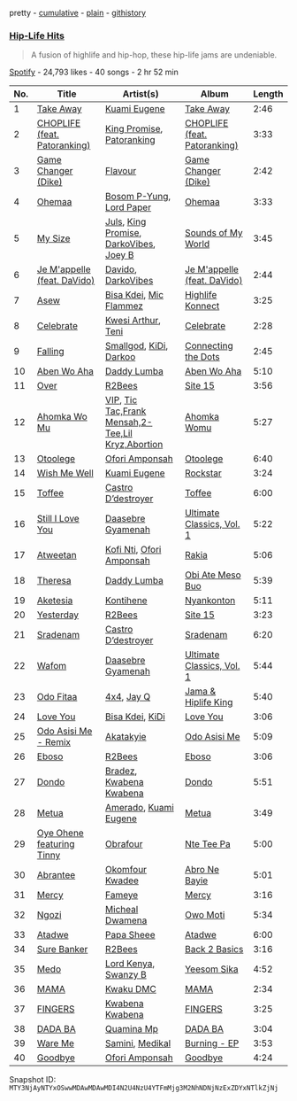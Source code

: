 pretty - [cumulative](/playlists/cumulative/37i9dQZF1DX9Y4P09E4dNP.md) - [plain](/playlists/plain/37i9dQZF1DX9Y4P09E4dNP) - [githistory](https://github.githistory.xyz/mackorone/spotify-playlist-archive/blob/main/playlists/plain/37i9dQZF1DX9Y4P09E4dNP)

### [Hip\-Life Hits](https://open.spotify.com/playlist/37i9dQZF1DX9Y4P09E4dNP)

> A fusion of highlife and hip\-hop, these hip\-life jams are undeniable.

[Spotify](https://open.spotify.com/user/spotify) - 24,793 likes - 40 songs - 2 hr 52 min

| No. | Title | Artist(s) | Album | Length |
|---|---|---|---|---|
| 1 | [Take Away](https://open.spotify.com/track/3TbPmLDrVHWDaNboZjSHuK) | [Kuami Eugene](https://open.spotify.com/artist/0GGKrcPOlBkmBzQDf2Ogkl) | [Take Away](https://open.spotify.com/album/1G332MHTrv8gde5rXWMYRJ) | 2:46 |
| 2 | [CHOPLIFE \(feat\. Patoranking\)](https://open.spotify.com/track/5F5OkyidOWn8gj4vQhD7QM) | [King Promise](https://open.spotify.com/artist/4tIKaxUmpXzshok2yCnwdf), [Patoranking](https://open.spotify.com/artist/2hKQc001G7ggs3ZyxMdkGq) | [CHOPLIFE \(feat\. Patoranking\)](https://open.spotify.com/album/04UO0sJC1oRi1N8kpRKiWf) | 3:33 |
| 3 | [Game Changer \(Dike\)](https://open.spotify.com/track/5GxeZ0u1qDX95nZwV055JS) | [Flavour](https://open.spotify.com/artist/0oKNR4ahj1CPnK2kQmbOfo) | [Game Changer \(Dike\)](https://open.spotify.com/album/3CauGu6er8mkDoWdotpfJm) | 2:42 |
| 4 | [Ohemaa](https://open.spotify.com/track/1u2K82uk2yeeWhYUieIa5b) | [Bosom P\-Yung](https://open.spotify.com/artist/394xOVuImKoT7jJtWkWNyQ), [Lord Paper](https://open.spotify.com/artist/0PYZYiwCRGI69v56iyfzgb) | [Ohemaa](https://open.spotify.com/album/6GSPOyYbPYTkR74gQMPus0) | 3:33 |
| 5 | [My Size](https://open.spotify.com/track/2fMtRigMAdE6hXHm2WrzlQ) | [Juls](https://open.spotify.com/artist/7BIkk865pwBrSZetA8Izic), [King Promise](https://open.spotify.com/artist/4tIKaxUmpXzshok2yCnwdf), [DarkoVibes](https://open.spotify.com/artist/5a3kizlLAxR0P6qZEti8T8), [Joey B](https://open.spotify.com/artist/7ACLUXo71FsLZaKMOPDnEJ) | [Sounds of My World](https://open.spotify.com/album/2Mju5QRHhBPkUQajYKTUSH) | 3:45 |
| 6 | [Je M'appelle \(feat\. DaVido\)](https://open.spotify.com/track/45JfxtSUnkb9e4r0MBYqfK) | [Davido](https://open.spotify.com/artist/0Y3agQaa6g2r0YmHPOO9rh), [DarkoVibes](https://open.spotify.com/artist/5a3kizlLAxR0P6qZEti8T8) | [Je M'appelle \(feat\. DaVido\)](https://open.spotify.com/album/56qzuXPxeJKnmmOlZFQeUo) | 2:44 |
| 7 | [Asew](https://open.spotify.com/track/7xujnLnBsxgby94GzXdPVi) | [Bisa Kdei](https://open.spotify.com/artist/4AN8jBgYwV1ieMsX1Ntxwc), [Mic Flammez](https://open.spotify.com/artist/1EUY08IMbLAtjiyBxsgueI) | [Highlife Konnect](https://open.spotify.com/album/72NulXFtskbFG6htwcte2C) | 3:25 |
| 8 | [Celebrate](https://open.spotify.com/track/0UUczvIt4oAghLNuY8WSEA) | [Kwesi Arthur](https://open.spotify.com/artist/52iM1kP5BpnLypZ0VtrpyY), [Teni](https://open.spotify.com/artist/3ukrG1BmfEiuo0KDj8YTTS) | [Celebrate](https://open.spotify.com/album/1DjCbRACl4Q9bLtT0hhiIF) | 2:28 |
| 9 | [Falling](https://open.spotify.com/track/3HfwFXzBr7AwLKHyLPGWHL) | [Smallgod](https://open.spotify.com/artist/4qgwPhVCW359a62QYueaVP), [KiDi](https://open.spotify.com/artist/14PimM6ohO2gYftuwTam9V), [Darkoo](https://open.spotify.com/artist/4QSTyDpxsKmv3UfavVUImR) | [Connecting the Dots](https://open.spotify.com/album/1q6SQV8J22Is1SsgKAh4eJ) | 2:45 |
| 10 | [Aben Wo Aha](https://open.spotify.com/track/1sw1Ahq16MtmeFIwEgXxKm) | [Daddy Lumba](https://open.spotify.com/artist/5yeOizI77ma33LNac9KiZr) | [Aben Wo Aha](https://open.spotify.com/album/4FcLoTiIPJwwnW5xa20mm2) | 5:10 |
| 11 | [Over](https://open.spotify.com/track/22RZSNHtfaNLTz1rOeAe5B) | [R2Bees](https://open.spotify.com/artist/0LFsP7WPfu5inz9a1amcE4) | [Site 15](https://open.spotify.com/album/4uI60dVqyZ6pVU36oUb0j2) | 3:56 |
| 12 | [Ahomka Wo Mu](https://open.spotify.com/track/4s5OFaXyadqE9uTaNYTKQw) | [VIP](https://open.spotify.com/artist/38wGnQ9uC7XyV0TFHaEiO4), [Tic Tac,Frank Mensah,2\-Tee,Lil Kryz,Abortion](https://open.spotify.com/artist/373YE3CDdFni3txqURZTch) | [Ahomka Womu](https://open.spotify.com/album/0ZLnF0wKad2yVZl2EjOnpG) | 5:27 |
| 13 | [Otoolege](https://open.spotify.com/track/1osCJSONOQ0CNEKYGp7XfQ) | [Ofori Amponsah](https://open.spotify.com/artist/5JZrKd8FCWdpkGwn6iEkXg) | [Otoolege](https://open.spotify.com/album/3AinuC1JTj3edgaFFqTWvS) | 6:40 |
| 14 | [Wish Me Well](https://open.spotify.com/track/76OgQukE55wL78J77Vl5rp) | [Kuami Eugene](https://open.spotify.com/artist/0GGKrcPOlBkmBzQDf2Ogkl) | [Rockstar](https://open.spotify.com/album/36YUG83DWnCl46Xwsad6lb) | 3:24 |
| 15 | [Toffee](https://open.spotify.com/track/4qnolDQkujcltJIKNoSbnr) | [Castro D’destroyer](https://open.spotify.com/artist/3kF3qKO6Fi9h8weEzynE5e) | [Toffee](https://open.spotify.com/album/5N7oJwI4as7lZpVlh6hRQ0) | 6:00 |
| 16 | [Still I Love You](https://open.spotify.com/track/0uzIDaIXThW4Jg5hRbsufj) | [Daasebre Gyamenah](https://open.spotify.com/artist/6esNAzhyTV6I5TaWXhqO12) | [Ultimate Classics, Vol\. 1](https://open.spotify.com/album/0nNcFT8sn4ljkpKvgfxkTi) | 5:22 |
| 17 | [Atweetan](https://open.spotify.com/track/5RUySragatyT0s0BZZbh7b) | [Kofi Nti](https://open.spotify.com/artist/2ms1z7qBF4uLM8hzdjGhL9), [Ofori Amponsah](https://open.spotify.com/artist/5JZrKd8FCWdpkGwn6iEkXg) | [Rakia](https://open.spotify.com/album/7dXy5OVxXCdsTHvFeSEG7T) | 5:06 |
| 18 | [Theresa](https://open.spotify.com/track/4dqtM8dvFvK7GWE1bjDYI4) | [Daddy Lumba](https://open.spotify.com/artist/5yeOizI77ma33LNac9KiZr) | [Obi Ate Meso Buo](https://open.spotify.com/album/0R50BVSdGAr8Tj9R8JFuF7) | 5:39 |
| 19 | [Aketesia](https://open.spotify.com/track/6D4DkmGGCliXAlqsZVgRkA) | [Kontihene](https://open.spotify.com/artist/0uKjsrSxXWqfWF2mFyehs7) | [Nyankonton](https://open.spotify.com/album/3Nu5sSuQWQX7QcZ80GD7vc) | 5:11 |
| 20 | [Yesterday](https://open.spotify.com/track/2lw3bvokPAzxFWsfsWYoOH) | [R2Bees](https://open.spotify.com/artist/0LFsP7WPfu5inz9a1amcE4) | [Site 15](https://open.spotify.com/album/4uI60dVqyZ6pVU36oUb0j2) | 3:23 |
| 21 | [Sradenam](https://open.spotify.com/track/4u2XhLgP9zISNfkhhKNOKC) | [Castro D’destroyer](https://open.spotify.com/artist/3kF3qKO6Fi9h8weEzynE5e) | [Sradenam](https://open.spotify.com/album/4OrVucfAwfKvIdCL6U8Qlj) | 6:20 |
| 22 | [Wafom](https://open.spotify.com/track/5BZqJbegEpkD2SjCYBxkfC) | [Daasebre Gyamenah](https://open.spotify.com/artist/6esNAzhyTV6I5TaWXhqO12) | [Ultimate Classics, Vol\. 1](https://open.spotify.com/album/0nNcFT8sn4ljkpKvgfxkTi) | 5:44 |
| 23 | [Odo Fitaa](https://open.spotify.com/track/77qXIS8MoYj6AYraubuqlI) | [4x4](https://open.spotify.com/artist/15YwTNQbCiTuFOK62K7Wgu), [Jay Q](https://open.spotify.com/artist/0K69W66TFOOelRh31Xsqvi) | [Jama & Hiplife King](https://open.spotify.com/album/424YWer18KllyHifFrNYSq) | 5:40 |
| 24 | [Love You](https://open.spotify.com/track/23RRPvbF7A5o0Rosnw95nj) | [Bisa Kdei](https://open.spotify.com/artist/4AN8jBgYwV1ieMsX1Ntxwc), [KiDi](https://open.spotify.com/artist/14PimM6ohO2gYftuwTam9V) | [Love You](https://open.spotify.com/album/4wyKFCKsJZCXzcr00nl9EE) | 3:06 |
| 25 | [Odo Asisi Me \- Remix](https://open.spotify.com/track/5KRIF5cZR3XAayf98QTdZJ) | [Akatakyie](https://open.spotify.com/artist/42HbQTIMGoswCl4CgPh45l) | [Odo Asisi Me](https://open.spotify.com/album/5Fjq8GcJbOebH4jU9CeJid) | 5:09 |
| 26 | [Eboso](https://open.spotify.com/track/0l0aDiPRoexmDiJum6ZycI) | [R2Bees](https://open.spotify.com/artist/0LFsP7WPfu5inz9a1amcE4) | [Eboso](https://open.spotify.com/album/7m5MA1XE7UUn2eoRBIWHzP) | 3:06 |
| 27 | [Dondo](https://open.spotify.com/track/6qXsfvpsehSXQqPSS22DKg) | [Bradez](https://open.spotify.com/artist/4NkWh677uYqY9rWwqThNEL), [Kwabena Kwabena](https://open.spotify.com/artist/6zKu61RG80pBKOMUbBKNMr) | [Dondo](https://open.spotify.com/album/3N2CZfeQGWnlbuMIPodm2A) | 5:51 |
| 28 | [Metua](https://open.spotify.com/track/5bExIlmqGqjAEqem7Bhg4C) | [Amerado](https://open.spotify.com/artist/4vNCRfPa5uflWbtrBxEZew), [Kuami Eugene](https://open.spotify.com/artist/0GGKrcPOlBkmBzQDf2Ogkl) | [Metua](https://open.spotify.com/album/7q7TpogtxZn3EZ0hBJWmt3) | 3:49 |
| 29 | [Oye Ohene featuring Tinny](https://open.spotify.com/track/5jt5Tx1dIC9BdNqaZTO0Xd) | [Obrafour](https://open.spotify.com/artist/55YBIMBzI2Xx5gJ6Sqo1GG) | [Nte Tee Pa](https://open.spotify.com/album/0XC9r8JfFHVz7K9FYdEu80) | 5:00 |
| 30 | [Abrantee](https://open.spotify.com/track/2DnXj8yPJYcLhjPM4kHD4q) | [Okomfour Kwadee](https://open.spotify.com/artist/4ELqSlk9d15aZFqVzXfSjm) | [Abro Ne Bayie](https://open.spotify.com/album/5sxiyctzYIonIhjbXsOzh0) | 5:01 |
| 31 | [Mercy](https://open.spotify.com/track/7y5LAzG8epnHrXjh3jN7ol) | [Fameye](https://open.spotify.com/artist/3qzyWumjTf8agsBgNTkx7L) | [Mercy](https://open.spotify.com/album/4eoXF9sYckKQAajJCzUngn) | 3:16 |
| 32 | [Ngozi](https://open.spotify.com/track/687b1ZxrRmzvodBCxrpBG4) | [Micheal Dwamena](https://open.spotify.com/artist/6sJP5qdmdznP6PrOkdPwAB) | [Owo Moti](https://open.spotify.com/album/5PcYQfVWxpa7WjjqGSWmYO) | 5:34 |
| 33 | [Atadwe](https://open.spotify.com/track/77szM9v9r3cQLb753RcRjW) | [Papa Sheee](https://open.spotify.com/artist/0ktHlUz0hzcpJnnAJ7KDPw) | [Atadwe](https://open.spotify.com/album/1RmAEbz2aviWvoa4YwUQNk) | 6:00 |
| 34 | [Sure Banker](https://open.spotify.com/track/5tqUOSmsaEOGeTYrycpbuV) | [R2Bees](https://open.spotify.com/artist/0LFsP7WPfu5inz9a1amcE4) | [Back 2 Basics](https://open.spotify.com/album/35NrBizEFZV3nxcccD42XB) | 3:16 |
| 35 | [Medo](https://open.spotify.com/track/6dO8RYtvSOTr2VLXVEQRVu) | [Lord Kenya](https://open.spotify.com/artist/4xLgdpyCd591T97qW0EQF7), [Swanzy B](https://open.spotify.com/artist/2Bg6vk2wOHQj5HJtTulISZ) | [Yeesom Sika](https://open.spotify.com/album/1ZdQbM6DD603nNABFvAYJe) | 4:52 |
| 36 | [MAMA](https://open.spotify.com/track/7n3q5KB6vOF5Mh3YCVtovp) | [Kwaku DMC](https://open.spotify.com/artist/4gP93834jVbocef9R42gQz) | [MAMA](https://open.spotify.com/album/08amz14qiWtlECBBBLIMSw) | 2:34 |
| 37 | [FINGERS](https://open.spotify.com/track/6pGf2XUUNaj6tTkWXR1yJQ) | [Kwabena Kwabena](https://open.spotify.com/artist/6zKu61RG80pBKOMUbBKNMr) | [FINGERS](https://open.spotify.com/album/4BoK4qfCb8y8rejtjCwf8m) | 3:25 |
| 38 | [DADA BA](https://open.spotify.com/track/5lgGv9Y0i3PKtQFeHpXYXb) | [Quamina Mp](https://open.spotify.com/artist/7lv12RUXorFKjX5hKtNwUw) | [DADA BA](https://open.spotify.com/album/5EFW38XyXglIjFsqOcFeby) | 3:04 |
| 39 | [Ware Me](https://open.spotify.com/track/3vyBe2SDEPLhm6peMZnk3n) | [Samini](https://open.spotify.com/artist/10Cql6DpInZY5O6TBw2m4l), [Medikal](https://open.spotify.com/artist/0pPz4oYqGp2Co2Sx7ORiYL) | [Burning \- EP](https://open.spotify.com/album/7oQTsdePfvrMkeottXJ4Go) | 3:53 |
| 40 | [Goodbye](https://open.spotify.com/track/7pU9YogbXoHZirg26M132Z) | [Ofori Amponsah](https://open.spotify.com/artist/5JZrKd8FCWdpkGwn6iEkXg) | [Goodbye](https://open.spotify.com/album/2LWg8PF3z76jzhcPgFb8x1) | 4:24 |

Snapshot ID: `MTY3NjAyNTYxOSwwMDAwMDAwMDI4N2U4NzU4YTFmMjg3M2NhNDNjNzExZDYxNTlkZjNj`
